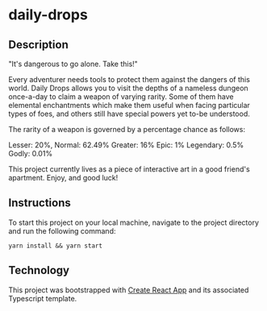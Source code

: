 # daily-drops

## Description

"It's dangerous to go alone. Take this!"

Every adventurer needs tools to protect them against the dangers of this world. Daily Drops allows you to visit the depths of a nameless dungeon once-a-day to claim a weapon of varying rarity. Some of them have elemental enchantments which make them useful when facing particular types of foes, and others still have special powers yet to-be understood.

The rarity of a weapon is governed by a percentage chance as follows:

Lesser: 20%,
Normal: 62.49%
Greater: 16%
Epic: 1%
Legendary: 0.5%
Godly: 0.01%

This project currently lives as a piece of interactive art in a good friend's apartment. Enjoy, and good luck!

## Instructions

To start this project on your local machine, navigate to the project directory and run the following command:

`yarn install && yarn start`

## Technology

This project was bootstrapped with [Create React App](https://github.com/facebook/create-react-app) and its associated Typescript template.
